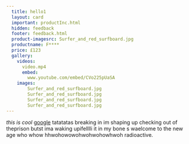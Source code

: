 ```yaml
---
  title: hello1
  layout: card
  important: productInc.html
  hidden: feedback
  footer: feedback.html
  product-imagesrc: Surfer_and_red_surfboard.jpg
  productname: F****
  price: £123
  gallery:
    videos:
      video.mp4
      embed:
        www.youtube.com/embed/CVo225pUaSA
    images:
        Surfer_and_red_surfboard.jpg
        Surfer_and_red_surfboard.jpg
        Surfer_and_red_surfboard.jpg
        Surfer_and_red_surfboard.jpg
---
```

*this is cool* [google](http://www.google.com/) tatatatas
breaking in im shaping up checking out of theprison butst ima waking upifelllli it in my bone s waelcome to the new age who whow hhwohowowohwohwohowhwoh radioactive.
